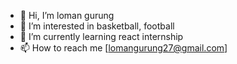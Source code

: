 - 👋 Hi, I’m loman gurung
- 👀 I’m interested in basketball, football
- 🌱 I’m currently learning react internship
- 📫 How to reach me [lomangurung27@gmail.com]
